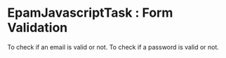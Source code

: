 # EpamJavascriptTask : Form Validation
  To check if an email is valid or not.
  To check if a password is valid or not.
